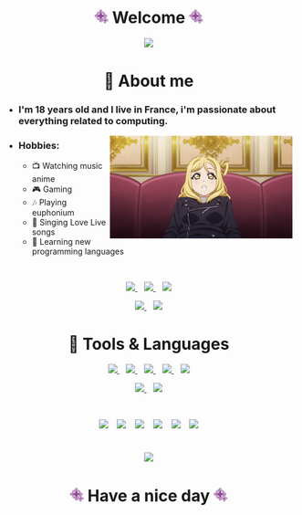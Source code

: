 <!-- Welcome -->
<h1 align="center">
  <img src="assets/ohara.png" width="24"> Welcome <img src="assets/ohara.png" width="24">
</h1>

<p align="center">
  <img src="assets/mijukudreamer.gif">
</p>

<!-- About me -->
<h1 align="center">💜 About me</h1>

<ul>
    <li>
        <h3>I'm 18 years old and I live in France, i'm passionate about everything related to computing.</h3>
    </li>
    <img align="right" src="assets/wink.gif">
    <li>
        <h3>Hobbies:</h3>
        <ul>
            <li>📺 Watching music anime</li>
            <li>🎮 Gaming</li>
            <li>🎶 Playing euphonium</li>
            <li>🎤 Singing Love Live songs</li>
            <li>📖 Learning new programming languages</li>
        </ul>
    </li>
</ul>

<br>

<p align="center">
  <a href="https://twitter.com/PZeide" target="_blank">
    <img src="https://img.shields.io/badge/Twitter-1DA1F2?style=for-the-badge&logo=Twitter&logoColor=white&label=PZeide">
  </a>
  &nbsp;&nbsp;
  <a href="https://steamcommunity.com/id/zeidecs" target="_blank">
    <img src="https://img.shields.io/badge/Steam-000000?style=for-the-badge&logo=Steam&logoColor=white&label=PZeide">
  </a>
  &nbsp;&nbsp;
  <img src="https://img.shields.io/badge/Discord-5865F2?style=for-the-badge&logo=Discord&logoColor=white&label=Zeide%230001">
</p>

<p align="center">
  <a href="https://www.twitch.tv/pzeide" target="_blank">
    <img src="https://img.shields.io/badge/Twitch-9146FF?style=for-the-badge&logo=Twitch&logoColor=white&label=PZeide">
  </a>
  &nbsp;&nbsp;
  <a href="https://anilist.com/user/zeide" target="_blank">
    <img src="https://img.shields.io/badge/AniList-02A9FF?style=for-the-badge&logo=AniList&logoColor=white&label=PZeide">
  </a>
</p>

<!-- Tools & Languages -->
<h1 align="center">💜 Tools & Languages</h1>

<!-- Tools -->
<p align="center">
  <a href="https://www.jetbrains.com/idea" target="_blank">
    <img src="https://img.shields.io/badge/IntelliJIDEA-000000?style=for-the-badge&logo=intellij-idea&logoColor=white">
  </a>
  &nbsp;&nbsp;
  <a href="https://www.jetbrains.com/rider" target="_blank">
    <img src="https://img.shields.io/badge/Rider-000000?style=for-the-badge&logo=Rider&logoColor=white">
  </a>
  &nbsp;&nbsp;
  <a href="https://www.jetbrains.com/pycharm" target="_blank">
    <img src="https://img.shields.io/badge/PyCharm-000000?&style=for-the-badge&logo=PyCharm&logoColor=white">
  </a>
  &nbsp;&nbsp;
  <a href="https://www.jetbrains.com/clion" target="_blank">
    <img src="https://img.shields.io/badge/CLion-000000?style=for-the-badge&logo=clion&logoColor=white">
  </a>
  &nbsp;&nbsp;
  <a href="https://www.jetbrains.com/phpstorm" target="_blank">
    <img src="https://img.shields.io/badge/PHPStorm-000000?style=for-the-badge&logo=phpstorm&logoColor=white">
  </a>
</p>

<p align="center">
  <a href="https://visualstudio.microsoft.com" target="_blank">
    <img src="https://img.shields.io/badge/Visual_Studio-5C2D91?style=for-the-badge&logo=visual%20studio&logoColor=white">
  </a>
  &nbsp;&nbsp;
  <a href="https://code.visualstudio.com">
    <img src="https://img.shields.io/badge/Visual_Studio_Code-0078D4?style=for-the-badge&logo=visual%20studio%20code&logoColor=white">
  </a>
</p>

<br>

<!-- Languages & Frameworks -->
<p align="center">
  <img src="https://img.shields.io/badge/Kotlin-0095D5?&style=for-the-badge&logo=kotlin&logoColor=white">
  &nbsp;&nbsp;
  <img src="https://img.shields.io/badge/Java-ED8B00?style=for-the-badge&logo=java&logoColor=white">
  &nbsp;&nbsp;
  <img src="https://img.shields.io/badge/C%23-239120?style=for-the-badge&logo=c-sharp&logoColor=white">
  &nbsp;&nbsp;
  <img src="https://img.shields.io/badge/TypeScript-007ACC?style=for-the-badge&logo=typescript&logoColor=white">
  &nbsp;&nbsp;
  <img src="https://img.shields.io/badge/C%2B%2B-00599C?style=for-the-badge&logo=c%2B%2B&logoColor=white">
  &nbsp;&nbsp;
  <img src="https://img.shields.io/badge/Lua-2C2D72?style=for-the-badge&logo=lua&logoColor=white">
</p>

<!-- Mari Ohara -->
<h1></h1>

<p align="center">
  <img src="assets/letsgo.gif">
</p>

<h1 align="center">
  <img src="assets/ohara.png" width="24"> Have a nice day <img src="assets/ohara.png" width="24">
</h1>

